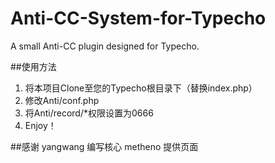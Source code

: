 # Anti-CC-System-for-Typecho
A small Anti-CC plugin designed for Typecho.

##使用方法
1. 将本项目Clone至您的Typecho根目录下（替换index.php）
2. 修改Anti/conf.php
3. 将Anti/record/*权限设置为0666
4. Enjoy！

##感谢
yangwang 编写核心
metheno 提供页面